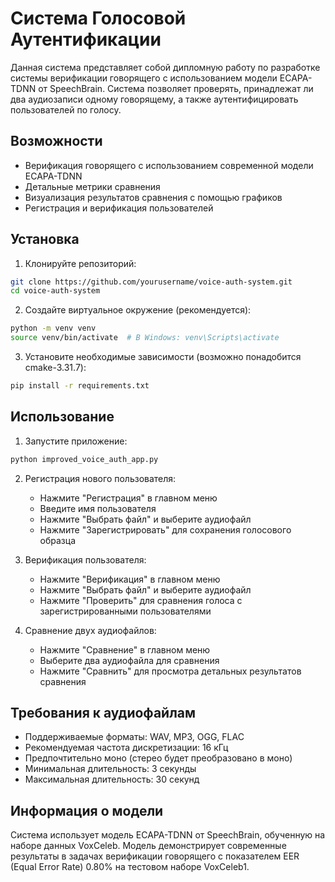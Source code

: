 # Система Голосовой Аутентификации

Данная система представляет собой дипломную работу по разработке системы верификации говорящего с использованием модели ECAPA-TDNN от SpeechBrain. Система позволяет проверять, принадлежат ли два аудиозаписи одному говорящему, а также аутентифицировать пользователей по голосу.

## Возможности

- Верификация говорящего с использованием современной модели ECAPA-TDNN
- Детальные метрики сравнения
- Визуализация результатов сравнения с помощью графиков
- Регистрация и верификация пользователей

## Установка

1. Клонируйте репозиторий:
```bash
git clone https://github.com/yourusername/voice-auth-system.git
cd voice-auth-system
```

2. Создайте виртуальное окружение (рекомендуется):
```bash
python -m venv venv
source venv/bin/activate  # В Windows: venv\Scripts\activate
```

3. Установите необходимые зависимости (возможно понадобится cmake-3.31.7):
```bash
pip install -r requirements.txt
```

## Использование

1. Запустите приложение:
```bash
python improved_voice_auth_app.py
```

2. Регистрация нового пользователя:
   - Нажмите "Регистрация" в главном меню
   - Введите имя пользователя
   - Нажмите "Выбрать файл" и выберите аудиофайл
   - Нажмите "Зарегистрировать" для сохранения голосового образца

3. Верификация пользователя:
   - Нажмите "Верификация" в главном меню
   - Нажмите "Выбрать файл" и выберите аудиофайл
   - Нажмите "Проверить" для сравнения голоса с зарегистрированными пользователями

4. Сравнение двух аудиофайлов:
   - Нажмите "Сравнение" в главном меню
   - Выберите два аудиофайла для сравнения
   - Нажмите "Сравнить" для просмотра детальных результатов сравнения

## Требования к аудиофайлам

- Поддерживаемые форматы: WAV, MP3, OGG, FLAC
- Рекомендуемая частота дискретизации: 16 кГц
- Предпочтительно моно (стерео будет преобразовано в моно)
- Минимальная длительность: 3 секунды
- Максимальная длительность: 30 секунд

## Информация о модели

Система использует модель ECAPA-TDNN от SpeechBrain, обученную на наборе данных VoxCeleb. Модель демонстрирует современные результаты в задачах верификации говорящего с показателем EER (Equal Error Rate) 0.80% на тестовом наборе VoxCeleb1.


